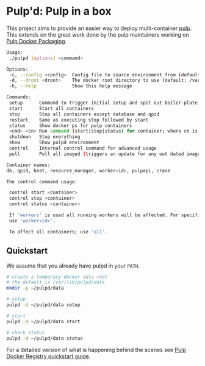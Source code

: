 # Pulp'd: Pulp in a box

This project aims to provide an easier way to deploy multi-container [pulp](http://www.pulpproject.org/). This extends on the great work done by the pulp maintainers working on [Pulp Docker Packaging](https://github.com/pulp/pulp_packaging/tree/master/dockerfiles).

```sh
Usage:
 ./pulpd [options] <command>

Options:
 -c, --config <config>  Config file to source environment from (default: /etc/pulpd.conf)
 -d, --droot <droot>    The docker root directory to use (default: /var/lib/pulpd/data)
 -h, --help             Show this help message

Commands:
 setup      Command to trigger initial setup and spit out boiler-plate config docker dir
 start      Start all containers
 stop       Stop all containers except database and qpid
 restart    Same as executing stop followed by start
 status     Show docker ps for pulp containers
 <cmd>-<cn> Run command (start|stop|status) for container; where cn is the container name
 shutdown   Stop everything
 show       Show pulpd environment
 control    Internal control command for advanced usage
 pull       Pull all imaged (triggers an update for any out dated images)

Container names:
db, qpid, beat, resource_manager, worker<id>, pulpapi, crane

The control command usage:

 control start <container>
 control stop <container>
 control status <container>

 If 'workers' is used all running workers will be affected. For specific worker,
 use 'worker<id>'.

 To affect all containers; use 'all'.
```

## Quickstart

We assume that you already have pulpd in your `PATH`.

```sh
# create a temporary docker data root
# the default is /var/lib/pulpd/data
mkdir -p ~/pulpd/data

# setup
pulpd -d ~/pulpd/data setup

# start
pulpd -d ~/pulpd/data start

# check status
pulpd -d ~/pulpd/data status
```

For a detailed version of what is happening behind the scenes see [Pulp Docker Registry quickstart guide](https://github.com/pulp/pulp_packaging/blob/master/dockerfiles/docker-quickstart.rst).
